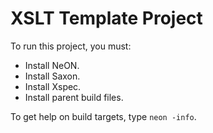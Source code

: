 XSLT Template Project
=====================

To run this project, you must:

- Install NeON.
- Install Saxon.
- Install Xspec.
- Install parent build files.

To get help on build targets, type `neon -info`.
